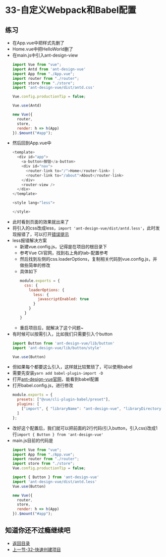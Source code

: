 # 33-自定义Webpack和Babel配置

## 练习

* 在App.vue中把样式先删了
* Home.vue中把HelloWorld删了
* 在main.js中引入ant-design-view
  ```js
  import Vue from "vue";
  import Antd from 'ant-design-vue'
  import App from "./App.vue";
  import router from "./router";
  import store from "./store";
  import 'ant-design-vue/dist/antd.css'

  Vue.config.productionTip = false;

  Vue.use(Antd)

  new Vue({
    router,
    store,
    render: h => h(App)
  }).$mount("#app");

  ```
* 然后回到App.vue中  
  ```js
  <template>
    <div id="app">
      <a-button>按钮</a-button>
      <div id="nav">
        <router-link to="/">Home</router-link> |
        <router-link to="/about">About</router-link>
      </div>
      <router-view />
    </div>
  </template>

  <style lang="less">

  </style>

  ```
* 此时看到页面的效果就出来了
* 将引入的css改成less，`import 'ant-design-vue/dist/antd.less'`，此时发现报错了，可以打开[错误提示](https://github.com/ant-design/ant-motion/issues/44)  
* less报错解决方案
  * 新建vue.config.js，记得是在项目的根目录下
  * 参考Vue Cli官网，找到右上角的tab-配置参考
  * 然后找到左侧的css.loaderOptions，复制相关代码到vue.config.js，并做些简单的修改
  * 具体如下
    ```js
    module.exports = {
      css: {
        loaderOptions: {
          less: {
            javascriptEnabled: true
          }
        }
      }
    }    
    ```
  * 重启项目后，就解决了这个问题~ 
* 有时候可以按需引入，比如我们只需要引入个button
  ```js
  import Button from 'ant-design-vue/lib/button'
  import 'ant-design-vue/lib/button/style'

  Vue.use(Button)
  ```   
* 但如果每个都要这么引入，这样就比较繁琐了，可以使用babel 
* 需要先安装`yarn add babel-plugin-import -D`
* 打开[ant-design-vue官网](https://www.antdv.com/docs/vue/introduce-cn/)，能看到babel配置 
* 打开babel.config.js，进行修改
  ```js
  module.exports = {
    presets: ["@vue/cli-plugin-babel/preset"],
    plugins: [
      ["import", { "libraryName": "ant-design-vue", "libraryDirectory": "es", "style": true }] // `style: true` 会加载 less 文件
    ]
  };
  ```
* 改好这个配置后，我们就可以把前面的2行代码(引入button，引入css)改成1行`import { Button } from 'ant-design-vue'` 
* main.js目前的代码是
  ```js
  import Vue from "vue";
  import App from "./App.vue";
  import router from "./router";
  import store from "./store";
  Vue.config.productionTip = false;

  import { Button } from 'ant-design-vue'
  import 'ant-design-vue/dist/antd.less' 
  Vue.use(Button)

  new Vue({
    router,
    store,
    render: h => h(App)
  }).$mount("#app");

  ```

## 知道你还不过瘾继续吧       

* [返回目录](../../README.md)
* [上一节-32-快速创建项目](../03-实战篇/32-快速创建项目.md)
